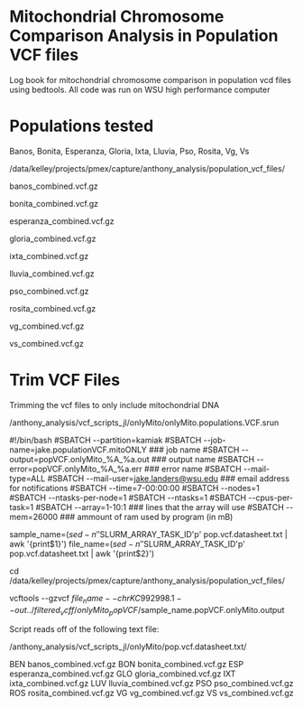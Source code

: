 # Mitochondrial Chromosome Comparison Analysis in Population VCF files 
Log book for mitochondrial chromosome comparison in population vcd files using bedtools. All code was run on WSU high performance computer



# Populations tested
Banos, Bonita, Esperanza, Gloria, Ixta, Lluvia, Pso, Rosita, Vg, Vs

/data/kelley/projects/pmex/capture/anthony_analysis/population_vcf_files/

banos_combined.vcf.gz

bonita_combined.vcf.gz

esperanza_combined.vcf.gz

gloria_combined.vcf.gz

ixta_combined.vcf.gz

lluvia_combined.vcf.gz

pso_combined.vcf.gz

rosita_combined.vcf.gz

vg_combined.vcf.gz

vs_combined.vcf.gz

# Trim VCF Files
Trimming the vcf files to only include mitochondrial DNA

/anthony_analysis/vcf_scripts_jl/onlyMito/onlyMito.populations.VCF.srun


#!/bin/bash
#SBATCH --partition=kamiak
#SBATCH --job-name=jake.populationVCF.mitoONLY		### job name
#SBATCH --output=popVCF.onlyMito_%A_%a.out 		### output name
#SBATCH --error=popVCF.onlyMito_%A_%a.err 		### error name
#SBATCH --mail-type=ALL
#SBATCH --mail-user=jake.landers@wsu.edu 	### email address for notifications
#SBATCH --time=7-00:00:00
#SBATCH --nodes=1
#SBATCH --ntasks-per-node=1
#SBATCH --ntasks=1
#SBATCH --cpus-per-task=1
#SBATCH --array=1-10:1	### lines that the array will use
#SBATCH --mem=26000		### ammount of ram used by program (in mB)

sample_name=$(sed -n ''$SLURM_ARRAY_TASK_ID'p' pop.vcf.datasheet.txt | awk '{print$1}')
file_name=$(sed -n ''$SLURM_ARRAY_TASK_ID'p' pop.vcf.datasheet.txt | awk '{print$2}')

cd /data/kelley/projects/pmex/capture/anthony_analysis/population_vcf_files/

vcftools --gzvcf $file_name --chr KC992998.1 --out ../filtered_vcff/onlyMito_popVCF/$sample_name.popVCF.onlyMito.output


Script reads off of the following text file:

/anthony_analysis/vcf_scripts_jl/onlyMito/pop.vcf.datasheet.txt/

BEN banos_combined.vcf.gz 
BON bonita_combined.vcf.gz 
ESP esperanza_combined.vcf.gz 
GLO gloria_combined.vcf.gz 
IXT ixta_combined.vcf.gz 
LUV lluvia_combined.vcf.gz 
PSO pso_combined.vcf.gz 
ROS rosita_combined.vcf.gz 
VG vg_combined.vcf.gz 
VS vs_combined.vcf.gz 



